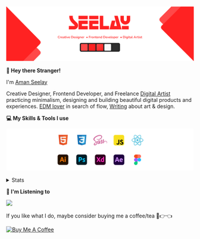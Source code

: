 [![banner](./images/seelay.svg)](https://www.seelay.in)

**👋 Hey there Stranger!**

I'm [Aman Seelay](https://www.seelay.in)

Creative Designer, Frontend Developer, and Freelance [Digital Artist](https://art.seelay.in) practicing minimalism, designing and building beautiful digital products and experiences. [EDM lover](https://pl.seelay.in) in search of flow, [Writing](https://www.seelay.in/blog) about art & design.

**💻 My Skills & Tools I use**

[![banner](./images/skills&tools.svg)](https://www.seelay.in/about)

<details>
  <summary>Stats</summary>

---

<!--START_SECTION:waka-->
![Code Time](http://img.shields.io/badge/Code%20Time-518%20hrs%203%20mins-blue)

![Profile Views](http://img.shields.io/badge/Profile%20Views-106-blue)

**🐱 My GitHub Data** 

> 🏆 70 Contributions in the Year 2022
 > 
> 📦 600.6 kB Used in GitHub's Storage 
 > 
> 💼 Opted to Hire
 > 
> 📜 2 Public Repositories 
 > 
> 🔑 33 Private Repositories  
 > 
**I'm a Night 🦉** 

```text
🌞 Morning    161 commits    ████░░░░░░░░░░░░░░░░░░░░░   19.24% 
🌆 Daytime    158 commits    ████░░░░░░░░░░░░░░░░░░░░░   18.88% 
🌃 Evening    269 commits    ████████░░░░░░░░░░░░░░░░░   32.14% 
🌙 Night      249 commits    ███████░░░░░░░░░░░░░░░░░░   29.75%

```
📅 **I'm Most Productive on Thursday** 

```text
Monday       119 commits    ███░░░░░░░░░░░░░░░░░░░░░░   14.22% 
Tuesday      115 commits    ███░░░░░░░░░░░░░░░░░░░░░░   13.74% 
Wednesday    79 commits     ██░░░░░░░░░░░░░░░░░░░░░░░   9.44% 
Thursday     144 commits    ████░░░░░░░░░░░░░░░░░░░░░   17.2% 
Friday       124 commits    ███░░░░░░░░░░░░░░░░░░░░░░   14.81% 
Saturday     124 commits    ███░░░░░░░░░░░░░░░░░░░░░░   14.81% 
Sunday       132 commits    ████░░░░░░░░░░░░░░░░░░░░░   15.77%

```


📊 **This Week I Spent My Time On** 

```text
⌚︎ Time Zone: Asia/Kolkata

💬 Programming Languages: 
Other                    32 mins             █████████████████████░░░░   86.34% 
Markdown                 4 mins              ███░░░░░░░░░░░░░░░░░░░░░░   11.72% 
YAML                     0 secs              ░░░░░░░░░░░░░░░░░░░░░░░░░   1.94%

🔥 Editors: 
Browser                  32 mins             █████████████████████░░░░   86.34% 
VS Code                  5 mins              ███░░░░░░░░░░░░░░░░░░░░░░   13.66%

🐱‍💻 Projects: 
ImSeelay                 37 mins             █████████████████████████   100.0%

💻 Operating System: 
Windows                  37 mins             █████████████████████████   100.0%

```

**I Mostly Code in JavaScript** 

```text
JavaScript               26 repos            ███████████████████░░░░░░   76.47% 
TypeScript               8 repos             ██████░░░░░░░░░░░░░░░░░░░   23.53%

```


**Timeline**

![Chart not found](https://raw.githubusercontent.com/ImSeelay/ImSeelay/master/charts/bar_graph.png) 


 Last Updated on 09/07/2022 23:33:48 UTC
<!--END_SECTION:waka-->

---

 </details>

**🎵 I'm Listening to**

<object data="https://now-play.vercel.app/api/generate?uid=7a17a86e-d6b7-43b5-8d9c-1d6dae42a779" >

  <img src="https://now-play.vercel.app/api/generate?uid=7a17a86e-d6b7-43b5-8d9c-1d6dae42a779" />

</object>

If you like what I do, maybe consider buying me a coffee/tea 🥺👉👈

<a href="https://www.buymeacoffee.com/seelay" target="_blank"><img src="https://cdn.buymeacoffee.com/buttons/v2/default-red.png" alt="Buy Me A Coffee" width="150" ></a>
